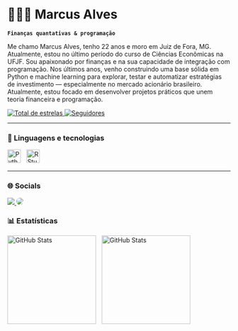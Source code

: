 # 🧑🏻‍💻 Marcus Alves

**`Finanças quantativas & programação`**

Me chamo Marcus Alves, tenho 22 anos e moro em Juiz de Fora, MG. Atualmente, estou no último período do curso de Ciências Econômicas na UFJF. Sou apaixonado por finanças e na sua capacidade de integração com programação. Nos últimos anos, venho construindo uma base sólida em Python e machine learning para explorar, testar e automatizar estratégias de investimento — especialmente no mercado acionário brasileiro. Atualmente, estou focado em desenvolver projetos práticos que unem teoria financeira e programação.

<p align="left">
    <a href="https://github.com/MarcusAlves02?tab=repositories&sort=stargazers">
        <img 
            alt="Total de estrelas" 
            title="Total de estrelas GitHub" 
            src="https://custom-icon-badges.demolab.com/github/stars/MarcusAlves02?color=55960c&style=for-the-badge&labelColor=488207&logo=star&label=estrelas"
        />
    </a>
    <a href="https://github.com/MarcusAlves02?tab=followers">
        <img 
            alt="Seguidores" 
            title="Me siga no GitHub" 
            src="https://custom-icon-badges.demolab.com/github/followers/MarcusAlves02?color=236ad3&labelColor=1155ba&style=for-the-badge&logo=github&label=Seguidores&logoColor=white"
        />
    </a>
</p>

---

### 🤖 Linguagens e tecnologias

<img 
    align="left" 
    alt="Python" 
    title="Python"
    width="30px" 
    style="padding-right: 10px;" 
    src="https://cdn.jsdelivr.net/gh/devicons/devicon@latest/icons/python/python-original.svg" 
/>

<img 
    align="left" 
    alt="RStudio" 
    title="RStudio"
    width="30px" 
    style="padding-right: 10px;" 
    src="https://cdn.jsdelivr.net/gh/devicons/devicon@latest/icons/rstudio/rstudio-original.svg" 
/>

<br/>
<br/>

---

### 🌐 Socials

<div align="left"> 
<a href="https://www.instagram.com/marcus.alves02/" target="_blank"><img src="https://img.shields.io/badge/-Instagram-%23E4405F?style=for-the-badge&logo=instagram&logoColor=white"</a>
<a href="https://www.linkedin.com/in/mp-alves/" target="_blank"><img src="https://img.shields.io/badge/-LinkedIn-%230077B5?style=for-the-badge&logo=linkedin&logoColor=white" style="border-radius: 30px" target="_blank"></a> 

### 📊 Estatísticas

<p>
  <img 
    align="left" 
    alt="GitHub Stats" 
    height="200" 
    style="padding-right: 10px;" 
    src="https://github-readme-stats.vercel.app/api?username=MarcusAlves02&show_icons=true&theme=tokyonight&include_all_commits=true&locale=pt-br" 
  />

<img 
      align="left" 
      alt="GitHub Stats" 
      height="200" 
      src="https://github-readme-stats.vercel.app/api/top-langs/?username=MarcusAlves02&theme=tokyonight&layout=compact&custom_title=Tecnologias&langs_count=9" 
  />

</p>
